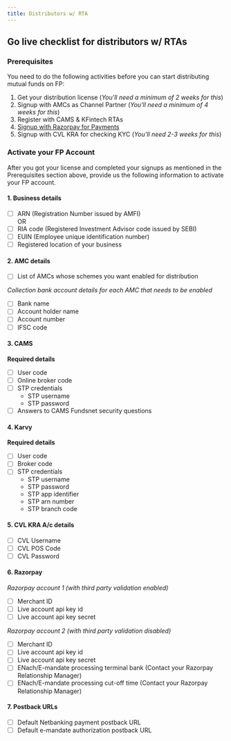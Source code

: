 ```yaml
---
title: Distributors w/ RTA
---
```

## Go live checklist for distributors w/ RTAs

### Prerequisites

You need to do the following activities before you can start distributing mutual funds on FP:  
1. Get your distribution license (*You'll need a minimum of 2 weeks for this*)
2. Signup with AMCs as Channel Partner (*You'll need a minimum of 4 weeks for this*)
3. Register with CAMS & KFintech RTAs
4. [Signup with Razorpay for Payments](/going-live/signing-up-with-razorpay)
5. Signup with CVL KRA for checking KYC (*You'll need 2-3 weeks for this*)

### Activate your FP Account

After you got your license and completed your signups as mentioned in the Prerequisites section above, provide us the following information to activate your FP account.

#### 1. Business details
- [ ] ARN (Registration Number issued by AMFI)  
OR
- [ ] RIA code (Registered Investment Advisor code issued by SEBI)
- [ ] EUIN (Employee unique identification number)
- [ ] Registered location of your business

#### 2. AMC details
- [ ] List of AMCs whose schemes you want enabled for distribution

*Collection bank account details for each AMC that needs to be enabled*
- [ ] Bank name
- [ ] Account holder name
- [ ] Account number
- [ ] IFSC code

#### 3. CAMS
**Required details**
- [ ] User code
- [ ] Online broker code
- [ ] STP credentials
  - STP username
  - STP password
- [ ] Answers to CAMS Fundsnet security questions

#### 4. Karvy
**Required details**
- [ ] User code
- [ ] Broker code
- [ ] STP credentials
  - STP username
  - STP password
  - STP app identifier
  - STP arn number
  - STP branch code

#### 5. CVL KRA A/c details
- [ ] CVL Username
- [ ] CVL POS Code
- [ ] CVL Password

#### 6. Razorpay
*Razorpay account 1 (with third party validation enabled)*
- [ ] Merchant ID
- [ ] Live account api key id
- [ ] Live account api key secret

*Razorpay account 2 (with third party validation disabled)*
- [ ] Merchant ID
- [ ] Live account api key id
- [ ] Live account api key secret
- [ ] ENach/E-mandate processing terminal bank (Contact your Razorpay Relationship Manager)
- [ ] ENach/E-mandate processing cut-off time (Contact your Razorpay Relationship Manager)

#### 7. Postback URLs
- [ ] Default Netbanking payment postback URL
- [ ] Default e-mandate authorization postback URL